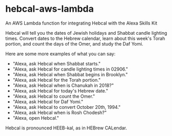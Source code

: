 # hebcal-aws-lambda
An AWS Lambda function for integrating Hebcal with the Alexa Skills Kit

Hebcal will tell you the dates of Jewish holidays and Shabbat candle lighting times. Convert dates to the Hebrew calendar, learn about this week's Torah portion, and count the days of the Omer, and study the Daf Yomi.

Here are some more examples of what you can say:

- "Alexa, ask Hebcal when Shabbat starts."
- "Alexa, ask Hebcal for candle lighting times in 02906."
- "Alexa, ask Hebcal when Shabbat begins in Brooklyn."
- "Alexa, ask Hebcal for the Torah portion."
- "Alexa, ask Hebcal when is Chanukah in 2018?"
- "Alexa, ask Hebcal for today's Hebrew date."
- "Alexa, ask Hebcal to count the Omer."
- "Alexa, ask Hebcal for Daf Yomi."
- "Alexa, ask Hebcal to convert October 20th, 1994."
- "Alexa, ask Hebcal when is Rosh Chodesh?"
- "Alexa, open Hebcal."

Hebcal is pronounced HEEB-kal, as in HEBrew CALendar.
